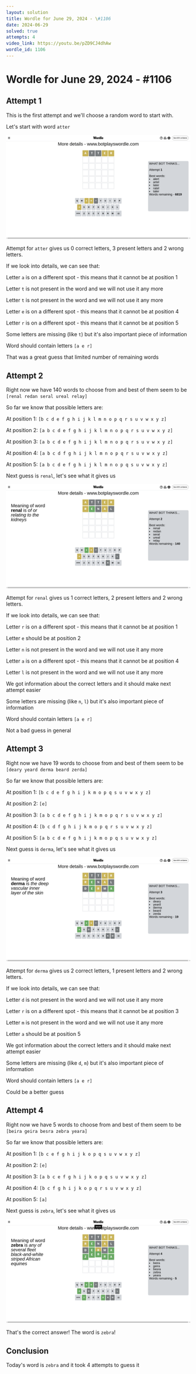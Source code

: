 ```yaml
---
layout: solution
title: Wordle for June 29, 2024 - \#1106
date: 2024-06-29
solved: true
attempts: 4
video_link: https://youtu.be/pZD9CJ4dhAw
wordle_id: 1106
---
```


# Wordle for June 29, 2024 - \#1106

## Attempt 1

This is the first attempt and we'll choose a random word to start with.

Let's start with word `atter`

![Attempt 1](2024-06-29/attempt-1.png)

Attempt for `atter` gives us 0 correct letters, 3 present letters and 2 wrong letters.

If we look into details, we can see that:

Letter `a` is on a different spot - this means that it cannot be at position 1

Letter `t` is not present in the word and we will not use it any more

Letter `t` is not present in the word and we will not use it any more

Letter `e` is on a different spot - this means that it cannot be at position 4

Letter `r` is on a different spot - this means that it cannot be at position 5

Some letters are missing (like `t`) but it's also important piece of information

Word should contain letters `[a e r]`

That was a great guess that limited number of remaining words



## Attempt 2

Right now we have 140 words to choose from and best of them seem to be `[renal redan seral ureal relay]`

So far we know that possible letters are:

At position 1: `[b c d e f g h i j k l m n o p q r s u v w x y z]`

At position 2: `[a b c d e f g h i j k l m n o p q r s u v w x y z]`

At position 3: `[a b c d e f g h i j k l m n o p q r s u v w x y z]`

At position 4: `[a b c d f g h i j k l m n o p q r s u v w x y z]`

At position 5: `[a b c d e f g h i j k l m n o p q s u v w x y z]`

Next guess is `renal`, let's see what it gives us

![Attempt 2](2024-06-29/attempt-2.png)

Attempt for `renal` gives us 1 correct letters, 2 present letters and 2 wrong letters.

If we look into details, we can see that:

Letter `r` is on a different spot - this means that it cannot be at position 1

Letter `e` should be at position 2

Letter `n` is not present in the word and we will not use it any more

Letter `a` is on a different spot - this means that it cannot be at position 4

Letter `l` is not present in the word and we will not use it any more

We got information about the correct letters and it should make next attempt easier

Some letters are missing (like `n`, `l`) but it's also important piece of information

Word should contain letters `[a e r]`

Not a bad guess in general



## Attempt 3

Right now we have 19 words to choose from and best of them seem to be `[deary yeard derma beard zerda]`

So far we know that possible letters are:

At position 1: `[b c d e f g h i j k m o p q s u v w x y z]`

At position 2: `[e]`

At position 3: `[a b c d e f g h i j k m o p q r s u v w x y z]`

At position 4: `[b c d f g h i j k m o p q r s u v w x y z]`

At position 5: `[a b c d e f g h i j k m o p q s u v w x y z]`

Next guess is `derma`, let's see what it gives us

![Attempt 3](2024-06-29/attempt-3.png)

Attempt for `derma` gives us 2 correct letters, 1 present letters and 2 wrong letters.

If we look into details, we can see that:

Letter `d` is not present in the word and we will not use it any more

Letter `r` is on a different spot - this means that it cannot be at position 3

Letter `m` is not present in the word and we will not use it any more

Letter `a` should be at position 5

We got information about the correct letters and it should make next attempt easier

Some letters are missing (like `d`, `m`) but it's also important piece of information

Word should contain letters `[a e r]`

Could be a better guess



## Attempt 4

Right now we have 5 words to choose from and best of them seem to be `[beira geira besra zebra yeara]`

So far we know that possible letters are:

At position 1: `[b c e f g h i j k o p q s u v w x y z]`

At position 2: `[e]`

At position 3: `[a b c e f g h i j k o p q s u v w x y z]`

At position 4: `[b c f g h i j k o p q r s u v w x y z]`

At position 5: `[a]`

Next guess is `zebra`, let's see what it gives us

![Attempt 4](2024-06-29/attempt-4.png)

That's the correct answer! The word is `zebra`!

## Conclusion

Today's word is `zebra` and it took 4 attempts to guess it

